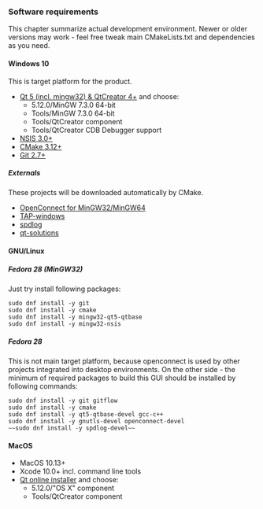 ### Software requirements
This chapter summarize actual development environment. Newer or older versions may work - feel free tweak main CMakeLists.txt and dependencies as you need.

#### Windows 10
This is target platform for the product.

- [Qt 5 (incl. mingw32) & QtCreator 4+](http://download.qt.io/official_releases/online_installers/qt-unified-windows-x86-online.exe) and choose:
    - 5.12.0/MinGW 7.3.0 64-bit
    - Tools/MinGW 7.3.0 64-bit
    - Tools/QtCreator component
    - Tools/QtCreator CDB Debugger support
- [NSIS 3.0+](https://sourceforge.net/projects/nsis)
- [CMake 3.12+](https://cmake.org/)
- [Git 2.7+](https://git-scm.com/)

##### Externals

These projects will be downloaded automatically by CMake.

- [OpenConnect for MinGW32/MinGW64](https://github.com/horar/openconnect/releases)
- [TAP-windows](https://openvpn.net/index.php/open-source/downloads.html)
- [spdlog](https://github.com/gabime/spdlog)
- [qt-solutions](https://github.com/qtproject/qt-solutions.git)


#### GNU/Linux
##### Fedora 28 (MinGW32)
Just try install following packages:

    sudo dnf install -y git
    sudo dnf install -y cmake
    sudo dnf install -y mingw32-qt5-qtbase
    sudo dnf install -y mingw32-nsis

##### Fedora 28
This is not main target platform, because openconnect is used by other projects integrated into desktop environments. On the other side - the minimum of required packages to build this GUI should be installed by following commands:

    sudo dnf install -y git gitflow
    sudo dnf install -y cmake
    sudo dnf install -y qt5-qtbase-devel gcc-c++
    sudo dnf install -y gnutls-devel openconnect-devel
    ~~sudo dnf install -y spdlog-devel~~

#### MacOS
- MacOS 10.13+
- Xcode 10.0+ incl. command line tools
- [Qt online installer](http://download.qt.io/official_releases/online_installers/qt-unified-mac-x64-online.dmg) and choose:
    - 5.12.0/"OS X" component
    - Tools/QtCreator component
